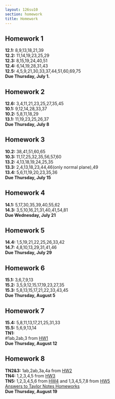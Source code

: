 ```yaml
---
layout: 126su10
section: homework
title: Homework
---
```


## Homework 1

**12.1:** 8,9,13,18,21,39<br/>
 **12.2:** 11,14,19,23,25,29<br/>
 **12.3:** 8,15,19,24,40,51<br/>
 **12.4:** 6,14,19,28,31,43<br/>
 **12.5:** 4,5,9,21,30,33,37,44,51,60,69,75<br/>
 **Due Thursday, July 1.**

## Homework 2

**12.6:** 3,4,11,21,23,25,27,35,45<br/>
 **10.1:** 9,12,14,28,33,37<br/>
 **10.2:** 5,8,11,18,29<br/>
 **13.1:** 11,19,23,25,26,37 <br/>
 **Due Thursday, July 8**

## Homework 3

**10.2:** 38,41,51,60,65<br/>
 **10.3:** 11,17,25,32,35,56,57,60 <br/>
 **13.2:** 4,13,18,19,24,25,35 <br/>
 **13.3:** 2,4,13,18,23,44,46(only normal plane),49 <br/>
 **13.4:** 5,6,11,19,20,23,35,36<br/>
 **Due Thursday, July 15**

## Homework 4

**14.1:** 5,17,30,35,39,40,55,62 <br/>
 **14.3:** 3,5,10,16,21,31,40,41,54,81 <br/>
 **Due Wednesday, July 21**

## Homework 5

**14.4:** 1,5,19,21,22,25,26,33,42 <br/>
 **14.7:** 4,8,10,13,29,31,41,46 <br/>
 **Due Thursday, July 29**

## Homework 6

**15.1:** 3,6,7,9,13 <br/>
 **15.2:** 3,5,9,12,15,17,19,23,27,35 <br/>
 **15.3:** 5,8,13,15,17,21,22,33,43,45 <br/>
 **Due Thursday, August 5**

## Homework 7

**15.4:** 5,8,11,13,17,21,25,31,33 <br/>
 **15.5:** 5,6,9,13,14 <br/>
 **TN1:** <br/>#1ab,2ab,3 from
[HW1](http://www.math.washington.edu/~m126/homeworks/HW1.pdf) <br/>
 **Due Thursday, August 12**

## Homework 8

**TN2&3:** 1ab,2ab,3a,4a from
[HW2](http://www.math.washington.edu/~m126/homeworks/HW2.pdf)<br/>
 **TN4:** 1,2,3,4,5 from
[HW3](http://www.math.washington.edu/~m126/homeworks/HW3.pdf)<br/>
 **TN5:** 1,2,3,4,5,6 from
[HW4](http://www.math.washington.edu/~m126/homeworks/HW4.pdf) and
1,3,4,5,7,8 from
[HW5](http://www.math.washington.edu/~m126/homeworks/HW5.pdf)<br/>
 [Answers to Taylor Notes Homeworks](TaylorNotesAnswers.pdf)<br/>
 **Due Thursday, August 19**
